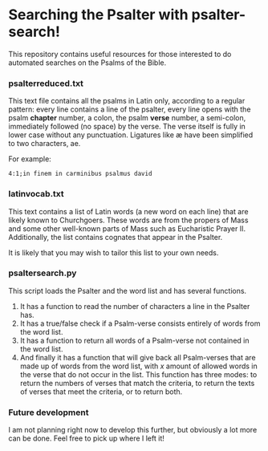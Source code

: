 # Searching the Psalter with psalter-search!

This repository contains useful resources for those interested to do automated searches on the Psalms of the Bible.

### psalterreduced.txt
This text file contains all the psalms in Latin only, according to a regular pattern: every line contains a line of the psalter, 
every line opens with the psalm **chapter** number, a colon, the psalm **verse** number, a semi-colon, immediately followed (no space)
by the verse. The verse itself is fully in lower case without any punctuation. Ligatures like æ have been simplified to two characters, ae.

For example:
```
4:1;in finem in carminibus psalmus david
```

### latinvocab.txt
This text contains a list of Latin words (a new word on each line) that are likely known to Churchgoers. These words are from 
the propers of Mass and some other well-known parts of Mass such as Eucharistic Prayer II. Additionally, the list contains 
cognates that appear in the Psalter.

It is likely that you may wish to tailor this list to your own needs.

### psaltersearch.py
This script loads the Psalter and the word list and has several functions.
1. It has a function to read the number of characters a line in the Psalter has.
2. It has a true/false check if a Psalm-verse consists entirely of words from the word list.
3. It has a function to return all words of a Psalm-verse not contained in the word list.
4. And finally it has a function that will give back all Psalm-verses that are made up of words from the word list, with *x* amount of 
allowed words in the verse that do not occur in the list. This function has three modes: to return the numbers of verses that match the 
criteria, to return the texts of verses that meet the criteria, or to return both.

### Future development
I am not planning right now to develop this further, but obviously a lot more can be done. Feel free to pick up where I left it!
